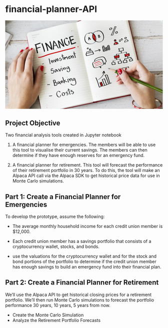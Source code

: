 # financial-planner-API

<img src="./Images/financial-planner.png" alt="isolated" width="700"/>

## Project Objective

Two financial analysis tools created in Jupyter notebook

1. A financial planner for emergencies. The members will be able to use this tool to visualise their current savings. The members can then determine if they have enough reserves for an emergency fund.

2. A financial planner for retirement. This tool will forecast the performance of their retirement portfolio in 30 years. To do this, the tool will make an Alpaca API call via the Alpaca SDK to get historical price data for use in Monte Carlo simulations.

## Part 1: Create a Financial Planner for Emergencies

To develop the prototype, assume the following:

- The average monthly household income for each credit union member is $12,000.

- Each credit union member has a savings portfolio that consists of a cryptocurrency wallet, stocks, and bonds.
- use the valuations for the cryptocurrency wallet and for the stock and bond portions of the portfolio to determine if the credit union member has enough savings to build an emergency fund into their financial plan.


## Part 2: Create a Financial Planner for Retirement

We’ll use the Alpaca API to get historical closing prices for a retirement portfolio. We’ll then run Monte Carlo simulations to forecast the portfolio performance 30 years, 10 years, 5 years from now. 

- Create the Monte Carlo Simulation
- Analyze the Retirement Portfolio Forecasts
